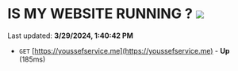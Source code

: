 # IS MY WEBSITE RUNNING ? [![](https://img.shields.io/static/v1?label=Sponsor&message=%E2%9D%A4&logo=GitHub&color=%23fe8e86)](https://github.com/sponsors/<username>)

Last updated: **3/29/2024, 1:40:42 PM**

- `GET` [https://youssefservice.me](https://youssefservice.me) - **Up** (185ms)
